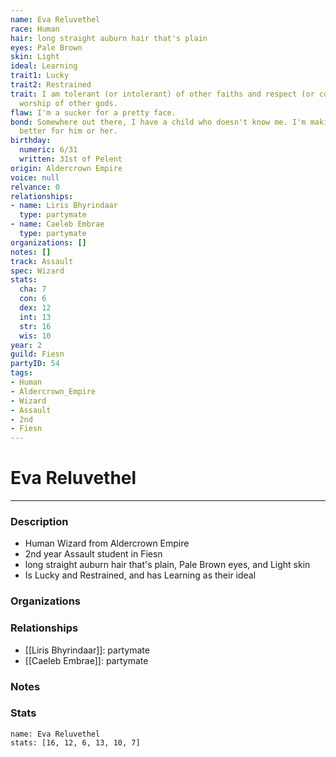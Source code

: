 ```yaml
---
name: Eva Reluvethel
race: Human
hair: long straight auburn hair that's plain
eyes: Pale Brown
skin: Light
ideal: Learning
trait1: Lucky
trait2: Restrained
trait: I am tolerant (or intolerant) of other faiths and respect (or condemn) the
  worship of other gods.
flaw: I'm a sucker for a pretty face.
bond: Somewhere out there, I have a child who doesn't know me. I'm making the world
  better for him or her.
birthday:
  numeric: 6/31
  written: 31st of Pelent
origin: Aldercrown Empire
voice: null
relvance: 0
relationships:
- name: Liris Bhyrindaar
  type: partymate
- name: Caeleb Embrae
  type: partymate
organizations: []
notes: []
track: Assault
spec: Wizard
stats:
  cha: 7
  con: 6
  dex: 12
  int: 13
  str: 16
  wis: 10
year: 2
guild: Fiesn
partyID: 54
tags:
- Human
- Aldercrown_Empire
- Wizard
- Assault
- 2nd
- Fiesn
---
```

# Eva Reluvethel
---
### Description
- Human Wizard from Aldercrown Empire
- 2nd year Assault student in Fiesn
- long straight auburn hair that's plain, Pale Brown eyes, and Light skin
- Is Lucky and Restrained, and has Learning as their ideal

### Organizations

### Relationships
- [[Liris Bhyrindaar]]: partymate
- [[Caeleb Embrae]]: partymate

### Notes

### Stats
```statblock
name: Eva Reluvethel
stats: [16, 12, 6, 13, 10, 7]
```